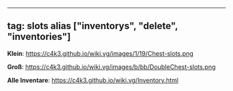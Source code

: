 
---
tag: slots
alias ["inventorys", "delete", "inventories"]
---

**Klein**:
https://c4k3.github.io/wiki.vg/images/1/19/Chest-slots.png

**Groß**:
https://c4k3.github.io/wiki.vg/images/b/bb/DoubleChest-slots.png

**Alle Inventare**:
https://c4k3.github.io/wiki.vg/Inventory.html
